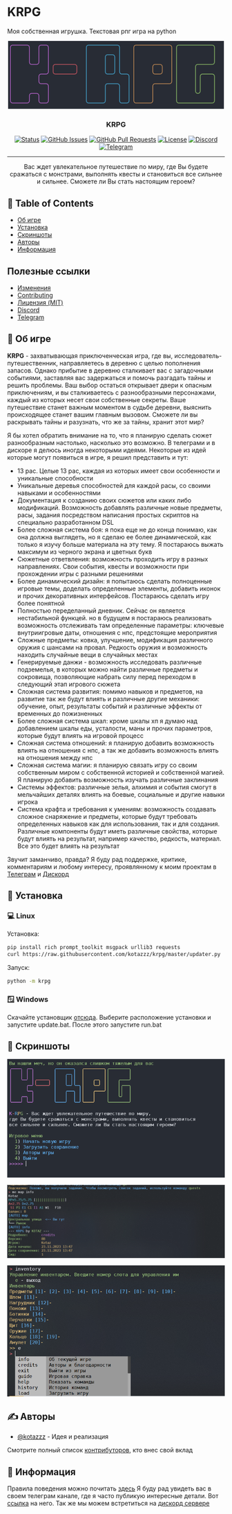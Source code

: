 # KRPG

Моя собственная игрушка. Текстовая рпг игра на python

<p align="center">
  <a href="" rel="noopener">
 <img width=500px src="images/logo.jpg" alt="Project logo"></a>
</p>

<h3 align="center">KRPG</h3>

<div align="center">

[![Status](https://img.shields.io/badge/status-active-success.svg)](https://img.shields.io/badge/status-active-success.svg)
[![GitHub Issues](https://img.shields.io/github/issues/kotazzz/krpg.svg)](https://github.com/kotazzz/krpg/issues)
[![GitHub Pull Requests](https://img.shields.io/github/issues-pr/kotazzz/krpg.svg)](https://github.com/kotazzz/krpg/pulls)
[![License](https://img.shields.io/badge/license-MIT-blue.svg)](/LICENSE)
[![Discord](https://img.shields.io/discord/992780447870357574?logo=discord)
](https://discord.gg/FKcURWZsMW)
[![Telegram](https://img.shields.io/badge/%D0%A2%D0%B5%D0%BB%D0%B5%D0%B3%D1%80%D0%B0%D0%BC-%D0%BA%D0%B0%D0%BD%D0%B0%D0%BB-blue?logo=telegram)
](https://t.me/krpgd)
</div>

---

<p align="center"> Вас ждет увлекательное путешествие по миру, где Вы будете сражаться с монстрами, выполнять квесты и становиться все сильнее и сильнее. Сможете ли Вы стать настоящим героем?
    <br>
</p>

## 📝 Table of Contents

- [Об игре](#about)
- [Установка](#getting_started)
- [Скриншоты](#gallery)
- [Авторы](#authors)
- [Информация](#acknowledgement)

## Полезные ссылки

- [Изменения](../CHANGELOG.md)
- [Contributing](../CONTRIBUTING.md)
- [Лицензия (MIT)](/LICENSE)
- [Discord](https://discord.gg/FKcURWZsMW)
- [Telegram](https://t.me/krpgd)

## 🧐 Об игре <a name = "about"></a>

**KRPG** - захватывающая приключенческая игра, где вы, исследователь-путешественник, направляетесь в деревню с целью пополнения запасов. Однако прибытие в деревню сталкивает вас с загадочными событиями, заставляя вас задержаться и помочь разгадать тайны и решить проблемы. Ваш выбор остаться открывает двери к опасным приключениям, и вы сталкиваетесь с разнообразными персонажами, каждый из которых несет свои собственные секреты. Ваше путешествие станет важным моментом в судьбе деревни, выяснить происходящее станет вашим главным вызовом. Сможете ли вы раскрывать тайны и разузнать, что же за тайны, хранит этот мир?

Я бы хотел обратить внимание на то, что я планирую сделать сюжет разнообразным настолько, насколько это возможно. В телеграми и в дискоре я делюсь иногда некоторыми идеями. Некоторые из идей которые могут появиться в игре, я решил представить и тут:

- 13 рас. Целые 13 рас, каждая из которых имеет свои особенности и уникальные способности
- Уникальные деревья способностей для каждой расы, со своими навыками и особенностями
- Документация к созданию своих сюжетов или каких либо модификаций. Возможность добавлять различные новые предметы, расы, задания посредством написания простых скриптов на специально разработанном DSL
- Более сложная система боя: я пока еще не до конца понимаю, как она должна выглядеть, но я сделаю ее более динамической, как только я изучу больше материала на эту тему. Я постараюсь выжать максимум из черного экрана и цветных букв
- Сюжетные ответвления: возможность проходить игру в разных направлениях. Свои события, квесты и возможности при прохождении игры с разными решениями
- Более динамический дизайн: я попытаюсь сделать полноценные игровые темы, доделать определенные элементы, добавить иконок и прочих декоративных интерфейсов. Постараюсь сделать игру более понятной
- Полностью переделанный дневник. Сейчас он является нестабильной функцей. но в будущем я постараюсь реализовать возможность отслеживать там определенные параметры: ключевые внутриигровые даты, отношения с нпс, предстоящие мероприятия
- Сложные предметы: ковка, улучшение, модификация различного оружия с шансами на провал. Редкость оружия и возможность находить случайные вещи в случайных местах
- Генерируемые данжи - возможность исследовать различные подземелья, в которых можно найти различные предметы и сокровища, позволяющие набрать силу перед переходом в следующий этап игрового сюжета
- Сложная система развития: помимо навыков и предметов, на развитие так же будут влиять и различные другие механики: обучение, опыт, результаты событий и различные эффекты от временных до пожизненных
- Более сложная система шкал: кроме шкалы хп я думаю над добавлением шкалы еды, усталости, маны и прочих параметров, которые будут влиять на игровой процесс
- Сложная система отношений: я планирую добавить возможность влиять на отношения с нпс, а так же добавить возможность влиять на отношения между нпс
- Сложная система магии: я планирую связать игру со своим собственным миром с собственной историей и собственной магией. Я планирую добавить возможность изучать различные заклинания
- Системы эффектов: различные зелья, алхимия и события смогут в мельчайших деталях влиять на боевые, социальные и другие навыки игрока
- Система крафта и требования к умениям: возможность создавать сложное снаряжение и предметы, которые будут требовать определенных навыков как для использования, так и для создания. Различные компоненты будут иметь различные свойства, которые будут влиять на результат, например качество, редкость, материал. Все это будет влиять на результат

Звучит заманчиво, правда? Я буду рад поддержке, критике, комментариям и любому интересу, проявлянному к моим проектам в [Телеграм](https://t.me/krpgd) и [Дискорд](https://discord.gg/FKcURWZsMW)

## 🏁 Установка <a name = "getting_started"></a>

### 💻 Linux

Установка:

```bash
pip install rich prompt_toolkit msgpack urllib3 requests
curl https://raw.githubusercontent.com/kotazzz/krpg/master/updater.py | python
```

Запуск:

```bash
python -m krpg
```

### 🪟 Windows

Скачайте установщик [отсюда](https://github.com/kotazzz/krpg/raw/master/bin/install.exe). Выберите расположение установки и запустите update.bat. После этого запустите run.bat

## 🎈 Скриншоты <a name="gallery"></a>

![Скриншот 1](images/main.png)

![Скриншот 2](images/commands.png)

![Скриншот 3](images/commands2.png)

## ✍️ Авторы <a name = "authors"></a>

- [@kotazzz](https://github.com/kotazzz) - Идея и реализация

Смотрите полный список [контрибуторов](https://github.com/kotazzz/krpg/contributors), кто внес свой вклад

## 🎉 Информация <a name = "acknowledgement"></a>

Правила поведения можно почитать [здесь](CODE_OF_CONDUCT.md)
Я буду рад увидеть вас в своем телеграм канале, где я часто публикую интересные детали. Вот [ссылка](https://t.me/krpgd) на него.
Так же мы можем встретиться на [дискорд сервере](https://discord.gg/FKcURWZsMW)
